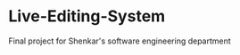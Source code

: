 Live-Editing-System
===================

Final project for Shenkar's software engineering department

